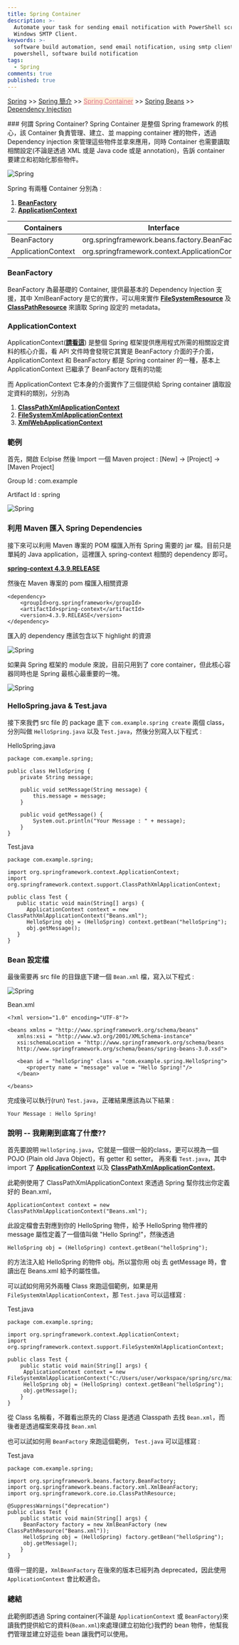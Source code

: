 ```yaml
---
title: Spring Container
description: >-
  Automate your task for sending email notification with PowerShell script and
  Windows SMTP Client.
keywords: >-
  software build automation, send email notification, using smtp client in
  powershell, software build notification
tags:
  - Spring
comments: true
published: true
---
```


<a href="/spring/">Spring</a> >>
<a href="/spring/spring_page1/">Spring 簡介</a> >>
<a href="/spring/spring_page2/" style="color:palevioletred;background-color:papayawhip;">Spring Container</a> >> <a href="/spring/spring_page3/">Spring Beans</a> >> <a href="/spring/spring_page4/">Dependency Injection</a>
<div class="divider"></div>
### 何謂 Spring Container?
Spring Container 是整個 Spring framework 的核心，該 Container 負責管理、建立、並 mapping container 裡的物件，透過 Dependency injection 來管理這些物件並拿來應用，同時 Container 也需要讀取相關設定(不論是透過 XML 或是 Java code 或是 annotation)，告訴 container 要建立和初始化那些物件。

![Spring](spring_images/springcontainer.png)

Spring 有兩種 Container 分別為 : 
1. **<a href="https://docs.spring.io/spring/docs/current/javadoc-api/org/springframework/beans/factory/BeanFactory.html" target="_blank">BeanFactory</a>**
2. **<a href="https://docs.spring.io/spring/docs/current/javadoc-api/org/springframework/context/ApplicationContext.html" target="_blank">ApplicationContext</a>**

| Containers         | Interface                                     |
| ------------------ |:---------------------------------------------:|
| BeanFactory        | org.springframework.beans.factory.BeanFactory |
| ApplicationContext | org.springframework.context.ApplicationContext|

### BeanFactory

BeanFactory 為最基礎的 Container, 提供最基本的 Dependency Injection 支援，其中 XmlBeanFactory 是它的實作，可以用來實作 **<a href="https://docs.spring.io/spring/docs/current/javadoc-api/org/springframework/core/io/FileSystemResource.html" target="_blank">FileSystemResource</a>** 及 **<a href="https://docs.spring.io/spring-framework/docs/current/javadoc-api/org/springframework/core/io/ClassPathResource.html" target="_blank">ClassPathResource</a>** 來讀取 Spring 設定的 metadata。

### ApplicationContext

ApplicationContext(**<a href="https://spring.io/understanding/application-context" target="_blank">請看這</a>**) 是整個 Spring 框架提供應用程式所需的相關設定資料的核心介面，看 API 文件時會發現它其實是 BeanFactory 介面的子介面，ApplicationContext 和 BeanFactory 都是 Spring container 的一種，基本上 ApplicationContext 已繼承了 BeanFactory 既有的功能

而 ApplicationContext 它本身的介面實作了三個提供給 Spring container 讀取設定資料的類別，分別為

1. **<a href="https://docs.spring.io/spring/docs/current/javadoc-api/org/springframework/context/support/ClassPathXmlApplicationContext.html" target="_blank">ClassPathXmlApplicationContext</a>**
2. **<a href="https://docs.spring.io/spring/docs/current/javadoc-api/org/springframework/context/support/FileSystemXmlApplicationContext.html" target="_blank">FileSystemXmlApplicationContext</a>**
3. **<a href="https://docs.spring.io/spring/docs/current/javadoc-api/org/springframework/web/context/support/XmlWebApplicationContext.html" target="_blank">XmlWebApplicationContext</a>**

### 範例
首先，開啟 Eclpise 然後 Import 一個 Maven project : [New] -> [Project] -> [Maven Project]

Group Id : com.example

Artifact Id : spring

![Spring](spring_images/springconfig01.png)

### 利用 Maven 匯入 Spring Dependencies
接下來可以利用 Maven 專案的 POM 檔匯入所有 Spring 需要的 jar 檔。目前只是單純的 Java application，這裡匯入 spring-context 相關的 dependency 即可。

**<a href="https://mvnrepository.com/artifact/org.springframework/spring-context/4.3.9.RELEASE" target="_blank">spring-context 4.3.9.RELEASE</a>**

然後在 Maven 專案的 pom 檔匯入相關資源
```
<dependency>
    <groupId>org.springframework</groupId>
    <artifactId>spring-context</artifactId>
    <version>4.3.9.RELEASE</version>
</dependency>
```
匯入的 dependency 應該包含以下 highlight 的資源

![Spring](spring_images/springconfig02.png)

如果與 Spring 框架的 module 來說，目前只用到了 core container，但此核心容器同時也是 Spring 最核心最重要的一塊。

![Spring](spring_images/springcore.png)

### HelloSpring.java & Test.java
接下來我們 src file 的 package 底下 `com.example.spring create` 兩個 class，分別叫做 `HelloSpring.java` 以及 `Test.java`，然後分別寫入以下程式 : 

HelloSpring.java
```
package com.example.spring;

public class HelloSpring {
	private String message;

	public void setMessage(String message) {
		this.message = message;
	}

	public void getMessage() {
		System.out.println("Your Message : " + message);
	}
}
```
Test.java
```
package com.example.spring;

import org.springframework.context.ApplicationContext;
import org.springframework.context.support.ClassPathXmlApplicationContext;

public class Test {
   public static void main(String[] args) {
      ApplicationContext context = new ClassPathXmlApplicationContext("Beans.xml");
      HelloSpring obj = (HelloSpring) context.getBean("helloSpring");
      obj.getMessage();
   }
}
```
### Bean 設定檔
最後需要再 src file 的目錄底下建一個 `Bean.xml` 檔，寫入以下程式 :

![Spring](spring_images/springconfig03.png)

Bean.xml
```
<?xml version="1.0" encoding="UTF-8"?>

<beans xmlns = "http://www.springframework.org/schema/beans"
   xmlns:xsi = "http://www.w3.org/2001/XMLSchema-instance"
   xsi:schemaLocation = "http://www.springframework.org/schema/beans
   http://www.springframework.org/schema/beans/spring-beans-3.0.xsd">

   <bean id = "helloSpring" class = "com.example.spring.HelloSpring">
      <property name = "message" value = "Hello Spring!"/>
   </bean>

</beans>
```
完成後可以執行(run) `Test.java`，正確結果應該為以下結果 : 
```
Your Message : Hello Spring!
```

### 說明 -- 我剛剛到底寫了什麼??
首先要說明 `HelloSpring.java`，它就是一個很一般的class，更可以視為一個 POJO (Plain old Java Object)，有 getter 和 setter。
再來看 `Test.java`，其中 import 了 **<a href="https://docs.spring.io/spring/docs/current/javadoc-api/org/springframework/context/ApplicationContext.html" target="_blank">ApplicationContext</a>** 以及 **<a href="https://docs.spring.io/spring/docs/current/javadoc-api/org/springframework/context/support/ClassPathXmlApplicationContext.html" target="_blank">ClassPathXmlApplicationContext</a>**。

此範例使用了 ClassPathXmlApplicationContext 來透過 Spring 幫你找出你定義好的 Bean.xml，
```
ApplicationContext context = new ClassPathXmlApplicationContext("Beans.xml");
```
此設定檔會去對應到你的 HelloSpring 物件，給予 HelloSpring 物件裡的 message 屬性定義了一個值叫做 "Hello Spring!"，然後透過 
```
HelloSpring obj = (HelloSpring) context.getBean("helloSpring");
```
的方法注入給 HelloSpring 的物件 obj。所以當你用 obj 去 getMessage 時，會讀出在 Beans.xml 給予的屬性值。

可以試如何用另外兩種 Class 來跑這個範例，如果是用 `FileSystemXmlApplicationContext`，那 `Test.java` 可以這樣寫 : 

Test.java
```
package com.example.spring;

import org.springframework.context.ApplicationContext;
import org.springframework.context.support.FileSystemXmlApplicationContext;

public class Test {
	public static void main(String[] args) {
	 ApplicationContext context = new FileSystemXmlApplicationContext("C:/Users/user/workspace/spring/src/main/java/Beans.xml");
	 HelloSpring obj = (HelloSpring) context.getBean("helloSpring");
	 obj.getMessage();
	}
}
```
從 Class 名稱看，不難看出原先的 Class 是透過 Classpath 去找 `Bean.xml`，而 後者是透過檔案來尋找 `Bean.xml`

也可以試如何用 `BeanFactory` 來跑這個範例， `Test.java` 可以這樣寫 :

Test.java
```
package com.example.spring;

import org.springframework.beans.factory.BeanFactory;
import org.springframework.beans.factory.xml.XmlBeanFactory; 
import org.springframework.core.io.ClassPathResource;  

@SuppressWarnings("deprecation")
public class Test {
	public static void main(String[] args) {
     BeanFactory factory = new XmlBeanFactory (new ClassPathResource("Beans.xml")); 
	 HelloSpring obj = (HelloSpring) factory.getBean("helloSpring");
	 obj.getMessage();
	}
}
```
值得一提的是，`XmlBeanFactory` 在後來的版本已經列為 deprecated，因此使用 `ApplicationContext` 會比較適合。

### 總結

此範例即透過 Spring container(不論是 `ApplicationContext` 或 `BeanFactory`)來讀我們提供給它的資料(`Bean.xml`)來處理(建立初始化)我們的 bean 物件，他幫我們管理並建立好這些 bean 讓我們可以使用。
